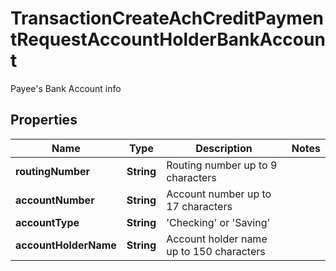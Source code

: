 

# TransactionCreateAchCreditPaymentRequestAccountHolderBankAccount

Payee's Bank Account info

## Properties

| Name | Type | Description | Notes |
|------------ | ------------- | ------------- | -------------|
|**routingNumber** | **String** | Routing number up to 9 characters |  |
|**accountNumber** | **String** | Account number up to 17 characters |  |
|**accountType** | **String** | &#39;Checking&#39; or &#39;Saving&#39; |  |
|**accountHolderName** | **String** | Account holder name up to 150 characters |  |



